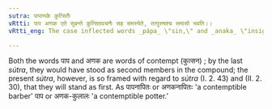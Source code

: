 ```yaml
---
sutra: पापाणके कुत्सितैः
vRtti: पाप अणक एते सुबन्ते कुत्सितवचनैः सह समस्येते, तत्पुरुषश्च समासो भवति।।
vRtti_eng: The case inflected words _pápa_ \"sin,\" and _anaka_ \"insignificant,\" are compounded with words expressive of vileness, and the compound is _Tat-purusha_.

---
```

Both the words पाप and अणक are words of contempt (कुत्सन) ; by the last _sútra_, they would have stood as second members in the compound; the present _sútra_, however, is so framed with regard to _sútra_ (I. 2. 43) and (II. 2. 30), that they will stand as first. As पापनापितः or अणकनापितःः 'a contemptible barber' पाप or अणक-कुलालः 'a contemptible potter.’